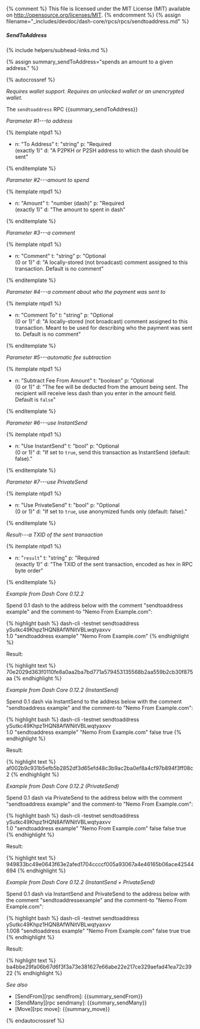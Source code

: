 {% comment %}
This file is licensed under the MIT License (MIT) available on
http://opensource.org/licenses/MIT.
{% endcomment %}
{% assign filename="_includes/devdoc/dash-core/rpcs/rpcs/sendtoaddress.md" %}

##### SendToAddress
{% include helpers/subhead-links.md %}

{% assign summary_sendToAddress="spends an amount to a given address." %}

<!-- __ -->

{% autocrossref %}

*Requires wallet support. Requires an unlocked wallet or an
unencrypted wallet.*

The `sendtoaddress` RPC {{summary_sendToAddress}}

*Parameter #1---to address*

{% itemplate ntpd1 %}
- n: "To Address"
  t: "string"
  p: "Required<br>(exactly 1)"
  d: "A P2PKH or P2SH address to which the dash should be sent"

{% enditemplate %}

*Parameter #2---amount to spend*

{% itemplate ntpd1 %}
- n: "Amount"
  t: "number (dash)"
  p: "Required<br>(exactly 1)"
  d: "The amount to spent in dash"

{% enditemplate %}

*Parameter #3---a comment*

{% itemplate ntpd1 %}
- n: "Comment"
  t: "string"
  p: "Optional<br>(0 or 1)"
  d: "A locally-stored (not broadcast) comment assigned to this transaction.  Default is no comment"

{% enditemplate %}

*Parameter #4---a comment about who the payment was sent to*

{% itemplate ntpd1 %}
- n: "Comment To"
  t: "string"
  p: "Optional<br>(0 or 1)"
  d: "A locally-stored (not broadcast) comment assigned to this transaction.  Meant to be used for describing who the payment was sent to. Default is no comment"

{% enditemplate %}

*Parameter #5---automatic fee subtraction*

{% itemplate ntpd1 %}
- n: "Subtract Fee From Amount"
  t: "boolean"
  p: "Optional<br>(0 or 1)"
  d: "The fee will be deducted from the amount being sent. The recipient will receive less dash than you enter in the amount field. Default is `false`"

{% enditemplate %}

*Parameter #6---use InstantSend*

{% itemplate ntpd1 %}
- n: "Use InstantSend"
  t: "bool"
  p: "Optional<br>(0 or 1)"
  d: "If set to `true`, send this transaction as InstantSend (default: false)."

{% enditemplate %}

*Parameter #7---use PrivateSend*

{% itemplate ntpd1 %}
- n: "Use PrivateSend"
  t: "bool"
  p: "Optional<br>(0 or 1)"
  d: "If set to `true`, use anonymized funds only (default: false)."

{% enditemplate %}

*Result---a TXID of the sent transaction*

{% itemplate ntpd1 %}
- n: "`result`"
  t: "string"
  p: "Required<br>(exactly 1)"
  d: "The TXID of the sent transaction, encoded as hex in RPC byte order"

{% enditemplate %}

*Example from Dash Core 0.12.2*

Spend 0.1 dash to the address below with the comment "sendtoaddress
example" and the comment-to "Nemo From Example.com":

{% highlight bash %}
dash-cli -testnet sendtoaddress ySutkc49Khpz1HQN8AfWNitVBLwqtyaxvv \
  1.0 "sendtoaddress example" "Nemo From Example.com"
{% endhighlight %}

Result:

{% highlight text %}
70e2029d363f0110fe8a0aa2ba7bd771a579453135568b2aa559b2cb30f875aa
{% endhighlight %}

*Example from Dash Core 0.12.2 (InstantSend)*

Spend 0.1 dash via InstantSend to the address below with the comment "sendtoaddress
example" and the comment-to "Nemo From Example.com":

{% highlight bash %}
dash-cli -testnet sendtoaddress ySutkc49Khpz1HQN8AfWNitVBLwqtyaxvv \
  1.0 "sendtoaddress example" "Nemo From Example.com" false true
{% endhighlight %}

Result:

{% highlight text %}
af002b9c931b5efb5b2852df3d65efd48c3b9ac2ba0ef8a4cf97b894f3ff08c2
{% endhighlight %}

*Example from Dash Core 0.12.2 (PrivateSend)*

Spend 0.1 dash via PrivateSend to the address below with the comment "sendtoaddress
example" and the comment-to "Nemo From Example.com":

{% highlight bash %}
dash-cli -testnet sendtoaddress ySutkc49Khpz1HQN8AfWNitVBLwqtyaxvv \
  1.0 "sendtoaddress example" "Nemo From Example.com" false false true
{% endhighlight %}

Result:

{% highlight text %}
949833bc49e0643f63e2afed1704ccccf005a93067a4e46165b06ace42544694
{% endhighlight %}

*Example from Dash Core 0.12.2 (InstantSend + PrivateSend)*

Spend 0.1 dash via InstantSend and PrivateSend to the address below with the
comment "sendtoaddressexample" and the comment-to "Nemo From Example.com":

{% highlight bash %}
dash-cli -testnet sendtoaddress ySutkc49Khpz1HQN8AfWNitVBLwqtyaxvv \
  1.008 "sendtoaddress example" "Nemo From Example.com" false true true
{% endhighlight %}

Result:

{% highlight text %}
ba4bbe29fa06b67d6f3f3a73e381627e66abe22e217ce329aefad41ea72c3922
{% endhighlight %}

*See also*

* [SendFrom][rpc sendfrom]: {{summary_sendFrom}}
* [SendMany][rpc sendmany]: {{summary_sendMany}}
* [Move][rpc move]: {{summary_move}}

{% endautocrossref %}
